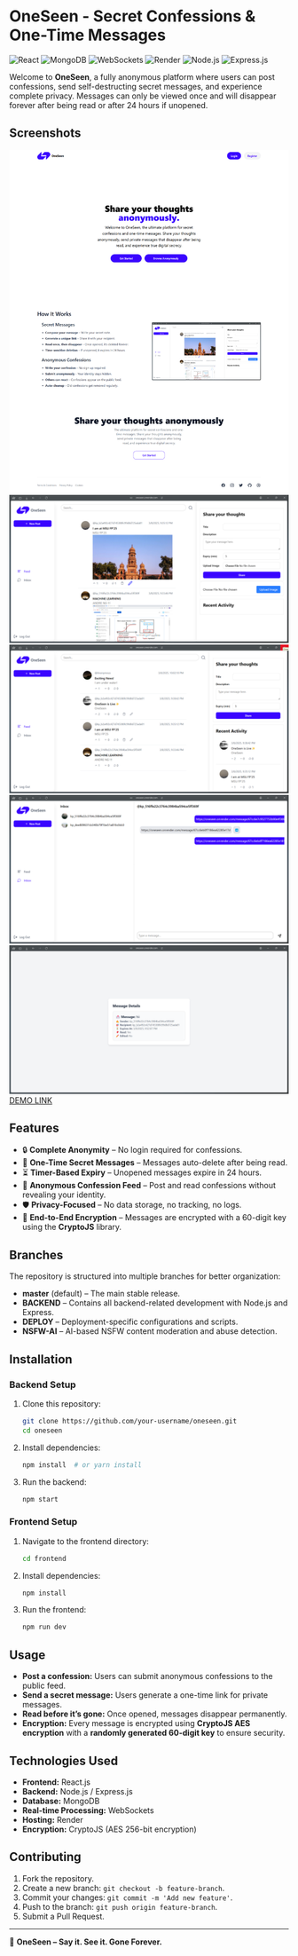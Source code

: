 # OneSeen - Secret Confessions & One-Time Messages

![React](https://img.shields.io/badge/React-20232A?style=for-the-badge&logo=react&logoColor=61DAFB)
![MongoDB](https://img.shields.io/badge/MongoDB-4EA94B?style=for-the-badge&logo=mongodb&logoColor=white)
![WebSockets](https://img.shields.io/badge/WebSockets-000000?style=for-the-badge&logo=websockets&logoColor=white)
![Render](https://img.shields.io/badge/Render-46E3B7?style=for-the-badge&logo=render&logoColor=white)
![Node.js](https://img.shields.io/badge/Node.js-43853D?style=for-the-badge&logo=node.js&logoColor=white)
![Express.js](https://img.shields.io/badge/Express.js-000000?style=for-the-badge&logo=express&logoColor=white)

Welcome to **OneSeen**, a fully anonymous platform where users can post confessions, send self-destructing secret messages, and experience complete privacy. Messages can only be viewed once and will disappear forever after being read or after 24 hours if unopened.

## Screenshots

![](frontend/src/assets/demo5.png)
![](frontend/src/assets/demo.png)
![](frontend/src/assets/demo4.png)
![](frontend/src/assets/demo3.png)
![](frontend/src/assets/demo2.png)
[DEMO LINK](https://drive.google.com/file/d/1lPpTWeDrpcdvLOlXUtK3ghBk2nOUscd3/view?usp=sharing)
## Features
- 🔒 **Complete Anonymity** – No login required for confessions.
- 📩 **One-Time Secret Messages** – Messages auto-delete after being read.
- ⏳ **Timer-Based Expiry** – Unopened messages expire in 24 hours.
- 📝 **Anonymous Confession Feed** – Post and read confessions without revealing your identity.
- 🛡 **Privacy-Focused** – No data storage, no tracking, no logs.
- 🔑 **End-to-End Encryption** – Messages are encrypted with a 60-digit key using the **CryptoJS** library.

## Branches
The repository is structured into multiple branches for better organization:

- **master** (default) – The main stable release.
- **BACKEND** – Contains all backend-related development with Node.js and Express.
- **DEPLOY** – Deployment-specific configurations and scripts.
- **NSFW-AI** – AI-based NSFW content moderation and abuse detection.

## Installation
### Backend Setup
1. Clone this repository:
   ```bash
   git clone https://github.com/your-username/oneseen.git
   cd oneseen
   ```
2. Install dependencies:
   ```bash
   npm install  # or yarn install
   ```
3. Run the backend:
   ```bash
   npm start
   ```

### Frontend Setup
1. Navigate to the frontend directory:
   ```bash
   cd frontend
   ```
2. Install dependencies:
   ```bash
   npm install
   ```
3. Run the frontend:
   ```bash
   npm run dev
   ```

## Usage
- **Post a confession:** Users can submit anonymous confessions to the public feed.
- **Send a secret message:** Users generate a one-time link for private messages.
- **Read before it’s gone:** Once opened, messages disappear permanently.
- **Encryption:** Every message is encrypted using **CryptoJS AES encryption** with a **randomly generated 60-digit key** to ensure security.

## Technologies Used
- **Frontend:** React.js
- **Backend:** Node.js / Express.js
- **Database:** MongoDB
- **Real-time Processing:** WebSockets
- **Hosting:** Render
- **Encryption:** CryptoJS (AES 256-bit encryption)

## Contributing
1. Fork the repository.
2. Create a new branch: `git checkout -b feature-branch`.
3. Commit your changes: `git commit -m 'Add new feature'`.
4. Push to the branch: `git push origin feature-branch`.
5. Submit a Pull Request.

---

🚀 **OneSeen – Say it. See it. Gone Forever.**

